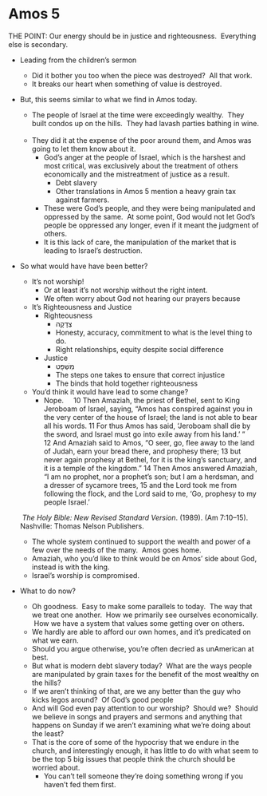 # Amos 5

THE POINT: Our energy should be in justice and righteousness.  Everything else is secondary.

* Leading from the children’s sermon
	* Did it bother you too when the piece was destroyed?  All that work.  
	* It breaks our heart when something of value is destroyed.
* But, this seems similar to what we find in Amos today.
	* The people of Israel at the time were exceedingly wealthy.  They built condos up on the hills.  They had lavash parties bathing in wine.  
	* They did it at the expense of the poor around them, and Amos was going to let them know about it.
		* God’s anger at the people of Israel, which is the harshest and most critical, was exclusively about the treatment of others economically and the mistreatment of justice as a result.  
			* Debt slavery
			* Other translations in Amos 5 mention a heavy grain tax against farmers.
		* These were God’s people, and they were being manipulated and oppressed by the same.  At some point, God would not let God’s people be oppressed any longer, even if it meant the judgment of others.
		* It is this lack of care, the manipulation of the market that is leading to Israel’s destruction.
* So what would have have been better?
	* It’s not worship!
		* Or at least it’s not worship without the right intent.
		* We often worry about God not hearing our prayers because 
	* It’s Righteousness and Justice
		* Righteousness
			* צְדָקָה
			* Honesty, accuracy, commitment to what is the level thing to do.
			* Right relationships, equity despite social difference
		* Justice
			* מִשְׁפָּט 
			* The steps one takes to ensure that correct injustice
			* The binds that hold together righteousness
	* You’d think it would have lead to some change?
		* Nope.
	    10 Then Amaziah, the priest of Bethel, sent to King Jeroboam of Israel, saying, “Amos has conspired against you in the very center of the house of Israel; the land is not able to bear all his words. 11 For thus Amos has said,
	‘Jeroboam shall die by the sword,
	and Israel must go into exile
	away from his land.’ ”
	12 And Amaziah said to Amos, “O seer, go, flee away to the land of Judah, earn your bread there, and prophesy there; 13 but never again prophesy at Bethel, for it is the king’s sanctuary, and it is a temple of the kingdom.”
	14 Then Amos answered Amaziah, “I am no prophet, nor a prophet’s son; but I am a herdsman, and a dresser of sycamore trees, 15 and the Lord took me from following the flock, and the Lord said to me, ‘Go, prophesy to my people Israel.’
	
	 _The Holy Bible: New Revised Standard Version_. (1989). (Am 7:10–15). Nashville: Thomas Nelson Publishers.
	
	* The whole system continued to support the wealth and power of a few over the needs of the many.  Amos goes home.
	* Amaziah, who you’d like to think would be on Amos’ side about God, instead is with the king.
	* Israel’s worship is compromised.
	
* What to do now?
	* Oh goodness.  Easy to make some parallels to today.  The way that we treat one another.  How we primarily see ourselves economically.  How we have a system that values some getting over on others.
	* We hardly are able to afford our own homes, and it’s predicated on what we earn.
	* Should you argue otherwise, you’re often decried as unAmerican at best.  
	* But what is modern debt slavery today?  What are the ways people are manipulated by grain taxes for the benefit of the most wealthy on the hills?
	* If we aren’t thinking of that, are we any better than the guy who kicks legos around?  Of God’s good people
	* And will God even pay attention to our worship?  Should we?  Should we believe in songs and prayers and sermons and anything that happens on Sunday if we aren’t examining what we’re doing about the least?
	* That is the core of some of the hypocrisy that we endure in the church, and interestingly enough, it has little to do with what seem to be the top 5 big issues that people think the church should be worried about.
		* You can’t tell someone they’re doing something wrong if you haven’t fed them first.
